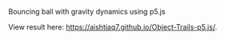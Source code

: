 Bouncing ball with gravity dynamics using p5.js

View result here: 
https://aishtiaq7.github.io/Object-Trails-p5.js/.